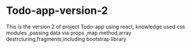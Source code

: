 # Todo-app-version-2
This is the version 2 of project Todo-app using react, knowledge used css modules ,passing data via props ,map method,array destrcturing,fragments,including bootstrap library
